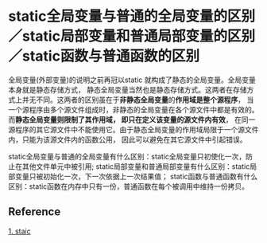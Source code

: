 #  static全局变量与普通的全局变量的区别／static局部变量和普通局部变量的区别／static函数与普通函数的区别


全局变量(外部变量)的说明之前再冠以static 就构成了静态的全局变量。全局变量本身就是静态存储方式， 静态全局变量当然也是静态存储方式。这两者在存储方式上并无不同。这两者的区别虽在于**非静态全局变量**的**作用域是整个源程序**， 当一个源程序由多个源文件组成时，非静态的全局变量在各个源文件中都是有效的。 而**静态全局变量则限制了其作用域， 即只在定义该变量的源文件内有效**， 在同一源程序的其它源文件中不能使用它。由于静态全局变量的作用域局限于一个源文件内，只能为该源文件内的函数公用， 因此可以避免在其它源文件中引起错误。

static全局变量与普通的全局变量有什么区别：static全局变量只初使化一次，防止在其他文件单元中被引用;
static局部变量和普通局部变量有什么区别：static局部变量只被初始化一次，下一次依据上一次结果值；
static函数与普通函数有什么区别：static函数在内存中只有一份，普通函数在每个被调用中维持一份拷贝。

## Reference
[1. staic](http://www.cnblogs.com/cobain/archive/2008/01/31/1060216.html)